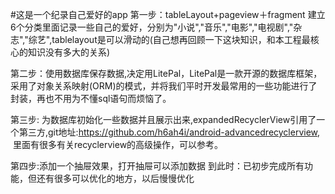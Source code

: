 #这是一个纪录自己爱好的app
第一步：tableLayout+pageview＋fragment 建立6个分类里面记录一些自己的爱好，分别为"小说","音乐","电影","电视剧","杂志","综艺",tablelayout是可以滑动的(自己想再回顾一下这块知识，和本工程最核心的知识没有多大的关系)


第二步：使用数据库保存数据,决定用LitePal，LitePal是一款开源的数据库框架，采用了对象关系映射(ORM)的模式，并将我们平时开发最常用的一些功能进行了封装，再也不用为不懂sql语句而烦恼了。


第三步: 为数据库初始化一些数据并且展示出来,expandedRecyclerView引用了一个第三方,git地址:https://github.com/h6ah4i/android-advancedrecyclerview,  里面有很多有关recyclerview的高级操作，可以参考。


第四步:添加一个抽屉效果，打开抽屉可以添加数据
到此时：已初步完成所有功能，但还有很多可以优化的地方，以后慢慢优化
